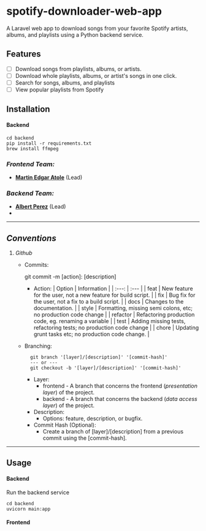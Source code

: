 # spotify-downloader-web-app
A Laravel web app to download songs from your favorite Spotify artists, albums, and playlists using a Python backend service.

## Features
- [ ] Download songs from playlists, albums, or artists. 
- [ ] Download whole playlists, albums, or artist's songs in one click.
- [ ] Search for songs, albums, and playlists
- [ ] View popular playlists from Spotify

## Installation
#### Backend
```
cd backend
pip install -r requirements.txt
brew install ffmpeg
```

### *Frontend Team:*
- [**Martin Edgar Atole**](https://github.com/CS-Martin) (Lead)

### *Backend Team:*
- [**Albert Perez**](https://github.com/bibookss) (Lead)
- 
---

## *Conventions*
1. *Github*
    - Commits:
        
        git commit -m [action]: [description]
        
        - Action:
            | Option | Information |
            | :---: | :--- |
            | feat        | New feature for the user, not a new feature for build script.         |
            | fix         | Bug fix for the user, not a fix to a build script.                    |
            | docs        | Changes to the documentation.                                         |
            | style       | Formatting, missing semi colons, etc; no production code change       |
            | refactor    | Refactoring production code, eg. renaming a variable                  |
            | test        | Adding missing tests, refactoring tests; no production code change    |
            | chore       | Updating grunt tasks etc; no production code change.                  |
            
    - Branching:
        
            git branch '[layer]/[description]' '[commit-hash]'
            --- or ---
            git checkout -b '[layer]/[description]' '[commit-hash]'
        
        - Layer:
            - frontend - A branch that concerns the frontend (*presentation layer*) of the project.
            - backend - A branch that concerns the backend (*data access layer*) of the project.
        - Description:
            - Options: feature, description, or bugfix.
        - Commit Hash (Optional):
            - Create a branch of [layer]/[description] from a previous commit using the [commit-hash].
---

## Usage
#### Backend
Run the backend service
```
cd backend
uvicorn main:app
```

#### Frontend

